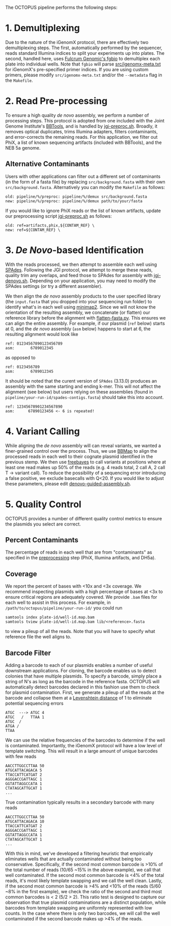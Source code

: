 The OCTOPUS pipeline performs the following steps:

# 1. Demultiplexing

Due to the nature of the iGenomX protocol, there are effectively two demultiplexing steps. The first, automatically performed by the sequencer, reads standard Illumina indices to split your experiments up into plates. The second, handled here, uses [Fulcrum Genomic's fgbio](https://github.com/fulcrumgenomics/fgbio) to demultiplex each plate into individual wells. Note that `fgbio` will parse [src/igenomx-meta.txt](src/igenomx-meta.txt) for iGenomX's pre-specified primer indices. If you are using custom primers, please modify `src/igenomx-meta.txt` and/or the `--metadata` flag in the `Makefile`.

# 2. Read Pre-processing

To ensure a high quality _de novo_ assembly, we perform a number of processing steps. This protocol is adopted from one included with the Joint Genome Institute's [BBTools](https://jgi.doe.gov/data-and-tools/bbtools/), and is handled by [jgi-preproc.sh](src/jgi-preproc.sh). Broadly, it removes optical duplicates, trims Illumina adapters, filters contaminants, and error-corrects the remaining reads. For this application, we filter out PhiX, a list of known sequencing artifacts (included with BBTools), and the NEB 5a genome.

## Alternative Contaminants

Users with other applications can filter out a different set of contaminants (in the form of a fasta file) by replacing `src/background.fasta` with their own `src/background.fasta`. Alternatively you can modify the `Makefile` as follows:

```
old: pipeline/%/preproc: pipeline/%/demux src/background.fasta
new: pipeline/%/preproc: pipeline/%/demux path/to/your/fasta
```

If you would like to ignore PhiX reads or the list of known artifacts, update our preprocessing script [jgi-preproc.sh](src/jgi-preproc.sh) as follows:

```
old: ref=artifacts,phix,${CONTAM_REF} \
new: ref=${CONTAM_REF} \
```

# 3. _De Novo_-based Identification

With the reads processed, we then attempt to assemble each well using [SPAdes](http://cab.spbu.ru/software/spades/). Following the JGI protocol, we attempt to merge these reads, quality trim any overlaps, and feed those to SPAdes for assembly with [jgi-denovo.sh](src/jgi-denovo.sh). Depending on your application, you may need to modify the SPAdes settings (or try a different assembler).

We then align the _de novo_ assembly products to the user specified library (the `input.fasta` that you dropped into your sequencing run folder) to identify what's in each well using [minimap2](https://lh3.github.io/minimap2/). Since we will not know the orientation of the resulting assembly, we concatenate (or flatten) our reference library before the alignment with [flatten-fasta.py](src/flatten-fasta.py). This ensures we can align the entire assembly. For example, if our plasmid (`ref` below) starts at 0, and the _de novo_ assembly (`asm` below) happens to start at 6, the resulting alignment would look like

```
ref: 01234567890123456789
asm:       6789012345
```

as opposed to

```
ref: 0123456789
asm:       6789012345
```

It should be noted that the curent version of `SPAdes` (3.13.0) produces an assembly with the same starting and ending k-mer. This will not affect the alignment (see below) but users relying on these assemblies (found in `pipeline/your-run-id/spades-contigs.fasta`) should take this into account.

```
ref: 12345678901234567890
asm:      67890123456 <- 6 is repeated!
```

# 4. Variant Calling

While aligning the _de novo_ assembly will can reveal variants, we wanted a finer-grained control over the process. Thus, we use [BBMap](https://jgi.doe.gov/data-and-tools/bbtools/bb-tools-user-guide/bbmap-guide/) to align the processed reads in each well to their cognate plasmid identified in the previous stemp. We then use [freebayes](https://github.com/ekg/freebayes) to call variants at positions where at least one read makes up 50% of the reads (e.g. 4 reads total, 2 call A, 2 call T -> variant call). To reduce the possibility of a sequencing error introducing a false positive, we exclude basecalls with Q<20. If you would like to adjust these parameters, please edit [denovo-guided-assembly.sh](src/denovo-guided-assembly.sh).

# 5. Quality Control

OCTOPUS provides a number of different quality control metrics to ensure the plasmids you select are correct.

## Percent Contaminants

The percentage of reads in each well that are from "contaminants" as specified in the [preprocessing](1.-read-preprocessing) step (PhiX, Illumina artifacts, and DH5a).

## Coverage

We report the percent of bases with <10x and <3x coverage. We recommend inspecting plasmids with a high percentage of bases at <3x to ensure critical regions are adequately covered. We provide `.bam` files for each well to assist in this process. For example, in `/path/to/octopus/pipeline/your-run-id/` you could run

```
samtools index plate-id/well-id.map.bam
samtools tview plate-id/well-id.map.bam lib/<reference>.fasta
```

to view a pileup of all the reads. Note that you will have to specify what reference file the well aligns to.

## Barcode Filter

Adding a barcode to each of our plasmids enables a number of useful downstream applications. For cloning, the barcode enables us to detect colonies that have multiple plasmids. To specify a barcode, simply place a string of N's as long as the barcode in the reference fasta. OCTOPUS will automatically detect barcodes declared in this fashion use them to check for plasmid contamination. First, we generate a pileup of all the reads at the barcode and collapse them at a [Levenshtein distance](https://en.wikipedia.org/wiki/Levenshtein_distance) of 1 to eliminate potential sequencing errors

```
ATGC  ---> ATGC 4
ATGC   /   TTAA 1
ATGC  /
ATGA /
TTAA
```

We can use the relative frequencies of the barcodes to determine if the well is contaminated. Importantly, the iGenomX protocol will have a low level of template switching. This will result in a large amount of unique barcodes with few reads

```
AACCTTGGCCTTAA 50
ATGCATTACAGACA 5
TTACCATTCATGAT 2
AGGGACCGATTAGC 1
GGTATTAGGCCATA 1
CTATAGCATTGCAT 1
...
```

True contamination typically results in a secondary barcode with many reads

```
AACCTTGGCCTTAA 50
ATGCATTACAGACA 10
TTACCATTCATGAT 2
AGGGACCGATTAGC 1
GGTATTAGGCCATA 1
CTATAGCATTGCAT 1
...
```

With this in mind, we've developed a filtering heuristic that empirically eliminates wells that are actually contaminated without being too conservative. Specifically, if the second most common barcode is >10% of the total number of reads (10/65 ~15% in the above example), we call that well contaminated. If the second most common barcode is <4% of the total reads, it's most likely template swapping and we call the well clean. Lastly, if the second most common barcode is >4% and <10% of the reads (5/60 ~8% in the first example), we check the ratio of the second and third most common barcodes is < 2 (5/2 > 2). This ratio test is designed to capture our observation that true plasmid contaminations are a distinct population, while barcodes from template swapping are uniformly represented with low counts. In the case where there is only two barcodes, we will call the well contaminated if the second barcode makes up >4% of the reads.